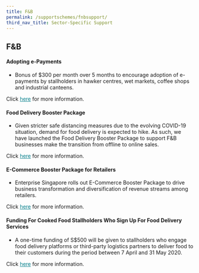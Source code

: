 ```yaml
---
title: F&B
permalink: /supportschemes/fnbsupport/
third_nav_title: Sector-Specific Support
---
```


## F&B

#### Adopting e-Payments

* Bonus of $300 per month over 5 months to encourage adoption of e-payments by stallholders in hawker centres, wet markets, coffee shops and industrial canteens.

Click <a href="https://www.imda.gov.sg/hawkersgodigital" target="_blank" style="color:#037e8a">here</a> for more information.

#### Food Delivery Booster Package

* Given stricter safe distancing measures due to the evolving COVID-19 situation, demand for food delivery is expected to hike. As such, we have launched the Food Delivery Booster Package to support F&B businesses make the transition from offline to online sales.

Click <a href="https://go.gov.sg/fdbp" target="_blank" style="color:#037e8a">here</a> for more information.

#### E-Commerce Booster Package for Retailers

* Enterprise Singapore rolls out E-Commerce Booster Package to drive business transformation and diversification of revenue streams among retailers.

Click <a href="https://go.gov.sg/ebp" target="_blank" style="color:#037e8a">here</a> for more information.

#### Funding For Cooked Food Stallholders Who Sign Up For Food Delivery Services

* A one-time funding of S$500 will be given to stallholders who engage food delivery platforms or third-party logistics partners to deliver food to their customers during the period between 7 April and 31 May 2020.

Click <a href="https://go.gov.sg/hawker500delivery" target="_blank" style="color:#037e8a">here</a> for more information.
